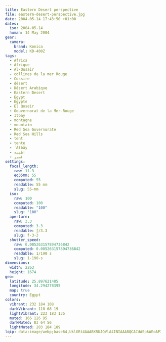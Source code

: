 ```yaml
---
title: Eastern Desert perspective
file: eastern-desert-perspective.jpg
date: 2004-05-14 17:43:50 +01:00
dates:
  iso: 2004-05-14
  human: 14 May 2004
gear:
  camera:
    brand: Konica
    model: KD-400Z
tags:
  - Africa
  - Afrique
  - Al-Qusair
  - collines de la mer Rouge
  - Cossire
  - désert
  - Désert Arabique
  - Eastern Desert
  - Egypt
  - Égypte
  - El Qoseir
  - Gouvernorat de la Mer-Rouge
  - Itbay
  - montagne
  - mountain
  - Red Sea Governorate
  - Red Sea Hills
  - tent
  - tente
  - ʿAtbāy
  - اطبيه
  - قصير‎
settings:
  focal_length:
    raw: 11.3
    eq35mm: 55
    computed: 55
    readable: 55 mm
    slug: 55-mm
  iso:
    raw: 100
    computed: 100
    readable: "100"
    slug: "100"
  aperture:
    raw: 3.3
    computed: 3.3
    readable: ƒ/3.3
    slug: f-3-3
  shutter_speed:
    raw: 0.005263157894736842
    computed: 0.005263157894736842
    readable: 1/190 s
    slug: 1-190-s
dimensions:
  width: 2263
  height: 1674
geo:
  latitude: 25.897621485
  longitude: 34.294278395
  map: true
  country: Egypt
colors:
  vibrant: 232 184 108
  darkVibrant: 110 68 19
  lightVibrant: 223 183 135
  muted: 166 126 95
  darkMuted: 83 64 56
  lightMuted: 203 184 189
lqip: data:image/webp;base64,UklGRt4AAABXRUJQVlA4INIAAABQCACdASpkAEoAP3Gsylm0v6kqrrn5s/AuCWUA05w3rA8lcz/qg1DLCxUNuZhLA6QwWiWMIf4Cvu7UlV8dGkl/OhVHN55Ief7SOIAA/uXOyCK6coAGjgYcq6Uwg8XmYnnlWddTEDxeyp3cnfOKNcWgMF4QdV5eNFbaqD2Mxt19DExt9gqHmEV2IQN5AWDVX89aASGEcCiMIXat47A4Lehasi+3DPSp5U8rVxdw8Uyu40rgAfetpDswfTNFfY3dhd2zRes4ashbLQHvA8D5h1DQAAA=
---
```



